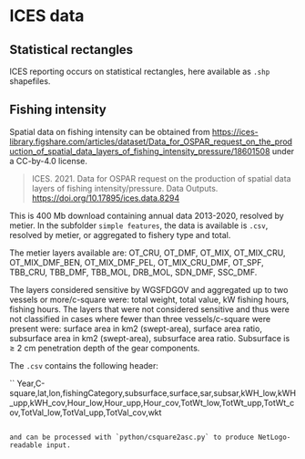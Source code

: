  <!--
SPDX-FileContributor: Carsten Lemmen <carsten.lemmen@hereon.de>
SPDX-FileCopyrightText: 2023 Helmholtz-Zentrum hereon GmbH
SPDX-License-Identifier: CC0-1.0
-->

# ICES data

## Statistical rectangles

ICES reporting occurs on statistical rectangles, here available as `.shp` shapefiles.

## Fishing intensity

Spatial data on fishing intensity can be obtained from
https://ices-library.figshare.com/articles/dataset/Data_for_OSPAR_request_on_the_production_of_spatial_data_layers_of_fishing_intensity_pressure/18601508 under a CC-by-4.0 license.

> ICES. 2021. Data for OSPAR request on the production of spatial data layers of fishing intensity/pressure. Data Outputs. https://doi.org/10.17895/ices.data.8294

This is 400 Mb download containing annual data 2013-2020, resolved by metier. In the subfolder `simple features`, the data is available is `.csv`, resolved by metier, or aggregated to fishery type and total.

The metier layers available are: OT_CRU, OT_DMF, OT_MIX, OT_MIX_CRU, OT_MIX_DMF_BEN, OT_MIX_DMF_PEL, OT_MIX_CRU_DMF, OT_SPF, TBB_CRU, TBB_DMF, TBB_MOL, DRB_MOL, SDN_DMF, SSC_DMF.

The layers considered sensitive by WGSFDGOV and aggregated up to two vessels or more/c-square were: total weight, total value, kW fishing hours, fishing hours.
The layers that were not considered sensitive and thus were not classified in cases where fewer than three vessels/c-square were present were: surface area in km2 (swept-area), surface area ratio, subsurface area in km2 (swept-area), subsurface area ratio. Subsurface is ≥ 2 cm penetration depth of the gear components.

The `.csv` contains the following header:

``
Year,C-square,lat,lon,fishingCategory,subsurface,surface,sar,subsar,kWH_low,kWH_upp,kWH_cov,Hour_low,Hour_upp,Hour_cov,TotWt_low,TotWt_upp,TotWt_cov,TotVal_low,TotVal_upp,TotVal_cov,wkt

```

and can be processed with `python/csquare2asc.py` to produce NetLogo-readable input.
```
